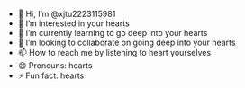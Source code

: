 - 👋 Hi, I’m @xjtu2223115981
- 👀 I’m interested in your hearts
- 🌱 I’m currently learning to go deep into your hearts
- 💞️ I’m looking to collaborate on going deep into your hearts
- 📫 How to reach me by listening to heart yourselves
- 😄 Pronouns: hearts
- ⚡ Fun fact: hearts

<!---
xjtu2223115981/xjtu2223115981 is a ✨ special ✨ repository because its `README.md` (this file) appears on your GitHub profile.
You can click the Preview link to take a look at your changes.
--->
